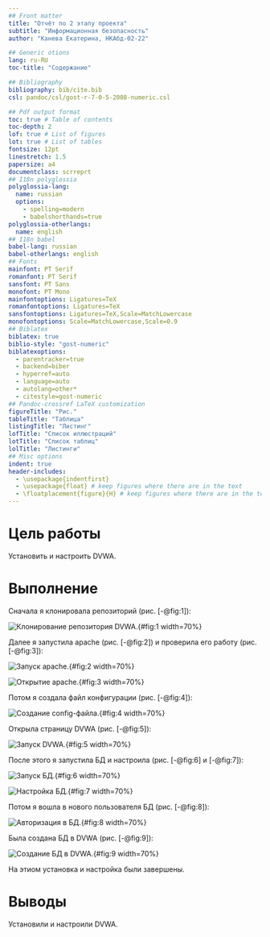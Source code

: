 ```yaml
---
## Front matter
title: "Отчёт по 2 этапу проекта"
subtitle: "Информационная безопасность"
author: "Канева Екатерина, НКАбд-02-22"

## Generic otions
lang: ru-RU
toc-title: "Содержание"

## Bibliography
bibliography: bib/cite.bib
csl: pandoc/csl/gost-r-7-0-5-2008-numeric.csl

## Pdf output format
toc: true # Table of contents
toc-depth: 2
lof: true # List of figures
lot: true # List of tables
fontsize: 12pt
linestretch: 1.5
papersize: a4
documentclass: scrreprt
## I18n polyglossia
polyglossia-lang:
  name: russian
  options:
	- spelling=modern
	- babelshorthands=true
polyglossia-otherlangs:
  name: english
## I18n babel
babel-lang: russian
babel-otherlangs: english
## Fonts
mainfont: PT Serif
romanfont: PT Serif
sansfont: PT Sans
monofont: PT Mono
mainfontoptions: Ligatures=TeX
romanfontoptions: Ligatures=TeX
sansfontoptions: Ligatures=TeX,Scale=MatchLowercase
monofontoptions: Scale=MatchLowercase,Scale=0.9
## Biblatex
biblatex: true
biblio-style: "gost-numeric"
biblatexoptions:
  - parentracker=true
  - backend=biber
  - hyperref=auto
  - language=auto
  - autolang=other*
  - citestyle=gost-numeric
## Pandoc-crossref LaTeX customization
figureTitle: "Рис."
tableTitle: "Таблица"
listingTitle: "Листинг"
lofTitle: "Список иллюстраций"
lotTitle: "Список таблиц"
lolTitle: "Листинги"
## Misc options
indent: true
header-includes:
  - \usepackage{indentfirst}
  - \usepackage{float} # keep figures where there are in the text
  - \floatplacement{figure}{H} # keep figures where there are in the text
---
```


# Цель работы

Установить и настроить DVWA.

# Выполнение

Сначала я клонировала репозиторий (рис. [-@fig:1]):

![Клонирование репозитория DVWA.](image/1.png){#fig:1 width=70%}

Далее я запустила apache (рис. [-@fig:2]) и проверила его работу (рис. [-@fig:3]):

![Запуск apache.](image/2.png){#fig:2 width=70%}

![Открытие apache.](image/3.png){#fig:3 width=70%}

Потом я создала файл конфигурации (рис. [-@fig:4]):

![Создание config-файла.](image/4.png){#fig:4 width=70%}

Открыла страницу DVWA (рис. [-@fig:5]):

![Запуск DVWA.](image/5.png){#fig:5 width=70%}

После этого я запустила БД и настроила (рис. [-@fig:6] и [-@fig:7]):

![Запуск БД.](image/6.png){#fig:6 width=70%}

![Настройка БД.](image/7.png){#fig:7 width=70%}

Потом я вошла в нового пользователя БД (рис. [-@fig:8]):

![Авторизация в БД.](image/10.png){#fig:8 width=70%}

Была создана БД в DVWA (рис. [-@fig:9]):

![Создание БД в DVWA.](image/9.png){#fig:9 width=70%}

На этиом установка и настройка были завершены.

# Выводы

Установили и настроили DVWA.